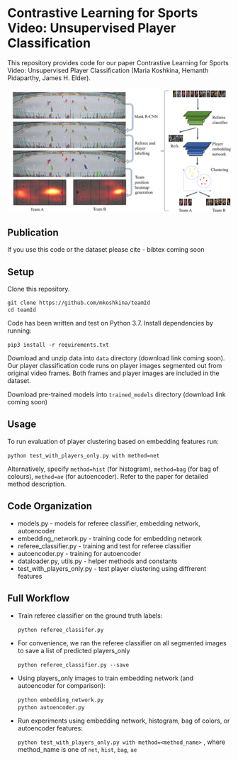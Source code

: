 # Contrastive Learning for Sports Video: Unsupervised Player Classification
This repository provides code for our paper Contrastive Learning for Sports Video: Unsupervised Player Classification (Maria Koshkina, Hemanth Pidaparthy, James H. Elder).

![Workflow](workflow.png)

## Publication
If you use this code or the dataset please cite - bibtex coming soon

## Setup
Clone this repository.
```
git clone https://github.com/mkoshkina/teamId
cd teamId
```

Code has been written and test on Python 3.7.  Install dependencies by running:

`pip3 install -r requirements.txt`

Download and unzip data into `data` directory (download link coming soon). Our player classification code runs on player images segmented out from original video frames. Both frames and player images are included in the dataset.

Download pre-trained models into `trained_models` directory (download link coming soon)

## Usage
To run evaluation of player clustering based on embedding features run:

`python test_with_players_only.py with method=net`

Alternatively, specify `method=hist` (for histogram), `method=bag` (for bag of colours), `method=ae` (for autoencoder).
Refer to the paper for detailed method description.


## Code Organization
* models.py - models for referee classifier, embedding network, autoencoder
* embedding_network.py - training code for embedding network
* referee_classifier.py - training and test for referee classifier
* autoencoder.py - training for autoencoder
* dataloader.py, utils.py - helper methods and constants
* test_with_players_only.py - test player clustering using diffrerent features 


## Full Workflow
* Train referee classifier on the ground truth labels:

	`python referee_classifer.py`
	
* For convenience, we ran the referee classifier on all segmented images to save a list of predicted players_only 

	`python referee_classifier.py --save`
	
* Using players_only images to train embedding network (and autoencoder for comparison):

	`python embedding_network.py`	
	`python autoencoder.py`

	
* Run experiments using embedding network, histogram, bag of colors, or autoencoder features:

	`python test_with_players_only.py with method=<method_name>` ,
where method_name is one of `net`, `hist`, `bag`, `ae` 
